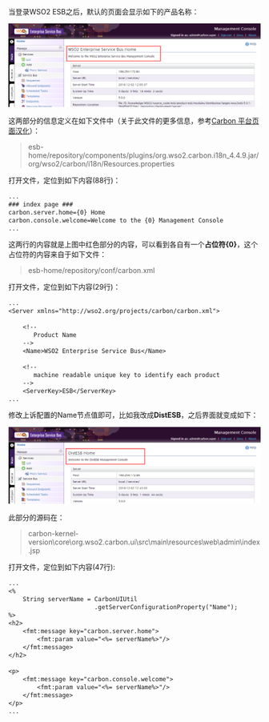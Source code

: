 当登录WSO2 ESB之后，默认的页面会显示如下的产品名称：

![](./img/0.png)

这两部分的信息定义在如下文件中（关于此文件的更多信息，参考[Carbon 平台页面汉化](./carbon.md)）：

> esb-home/repository/components/plugins/org.wso2.carbon.i18n_4.4.9.jar/org/wso2/carbon/i18n/Resources.properties

打开文件，定位到如下内容(88行)：
```
...
### index page ###
carbon.server.home={0} Home
carbon.console.welcome=Welcome to the {0} Management Console
...
```
这两行的内容就是上图中红色部分的内容，可以看到各自有一个**占位符{0}**，这个占位符的内容来自于如下文件：
> esb-home/repository/conf/carbon.xml

打开文件，定位到如下内容(29行)：
```
...
<Server xmlns="http://wso2.org/projects/carbon/carbon.xml">

    <!--
       Product Name
    -->
    <Name>WSO2 Enterprise Service Bus</Name>

    <!--
       machine readable unique key to identify each product
    -->
    <ServerKey>ESB</ServerKey>
...
```
修改上诉配置的Name节点值即可，比如我改成**DistESB**，之后界面就变成如下：

![](./img/1.png)

此部分的源码在：
> carbon-kernel-version\core\org.wso2.carbon.ui\src\main\resources\web\admin\index.jsp

打开文件，定位到如下内容(47行):
```
...
<%
    String serverName = CarbonUIUtil
                        .getServerConfigurationProperty("Name");
%>
<h2>
    <fmt:message key="carbon.server.home">
        <fmt:param value="<%= serverName%>"/>
    </fmt:message>
</h2>

<p>
    <fmt:message key="carbon.console.welcome">
        <fmt:param value="<%= serverName%>"/>
    </fmt:message>
</p>
...
```
